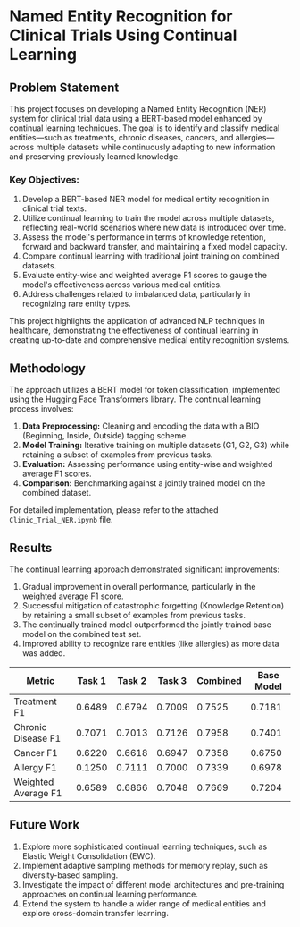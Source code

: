 # Named Entity Recognition for Clinical Trials Using Continual Learning

## Problem Statement

This project focuses on developing a Named Entity Recognition (NER) system for clinical trial data using a BERT-based model enhanced by continual learning techniques. The goal is to identify and classify medical entities—such as treatments, chronic diseases, cancers, and allergies—across multiple datasets while continuously adapting to new information and preserving previously learned knowledge.

### Key Objectives:

1. Develop a BERT-based NER model for medical entity recognition in clinical trial texts.
2. Utilize continual learning to train the model across multiple datasets, reflecting real-world scenarios where new data is introduced over time.
3. Assess the model's performance in terms of knowledge retention, forward and backward transfer, and maintaining a fixed model capacity.
4. Compare continual learning with traditional joint training on combined datasets.
5. Evaluate entity-wise and weighted average F1 scores to gauge the model's effectiveness across various medical entities.
6. Address challenges related to imbalanced data, particularly in recognizing rare entity types.

This project highlights the application of advanced NLP techniques in healthcare, demonstrating the effectiveness of continual learning in creating up-to-date and comprehensive medical entity recognition systems.

## Methodology

The approach utilizes a BERT model for token classification, implemented using the Hugging Face Transformers library. The continual learning process involves:

1. **Data Preprocessing:** Cleaning and encoding the data with a BIO (Beginning, Inside, Outside) tagging scheme.
2. **Model Training:** Iterative training on multiple datasets (G1, G2, G3) while retaining a subset of examples from previous tasks.
3. **Evaluation:** Assessing performance using entity-wise and weighted average F1 scores.
4. **Comparison:** Benchmarking against a jointly trained model on the combined dataset.

For detailed implementation, please refer to the attached `Clinic_Trial_NER.ipynb` file.

## Results

The continual learning approach demonstrated significant improvements:

1. Gradual improvement in overall performance, particularly in the weighted average F1 score.
2. Successful mitigation of catastrophic forgetting (Knowledge Retention) by retaining a small subset of examples from previous tasks.
3. The continually trained model outperformed the jointly trained base model on the combined test set.
4. Improved ability to recognize rare entities (like allergies) as more data was added.

| Metric               | Task 1 | Task 2 | Task 3 | Combined | Base Model |
|----------------------|--------|--------|--------|----------|------------|
| Treatment F1         | 0.6489 | 0.6794 | 0.7009 | 0.7525   | 0.7181     |
| Chronic Disease F1   | 0.7071 | 0.7013 | 0.7126 | 0.7958   | 0.7401     |
| Cancer F1            | 0.6220 | 0.6618 | 0.6947 | 0.7358   | 0.6750     |
| Allergy F1           | 0.1250 | 0.7111 | 0.7000 | 0.7339   | 0.6978     |
| Weighted Average F1  | 0.6589 | 0.6866 | 0.7048 | 0.7669   | 0.7204     |

## Future Work

1. Explore more sophisticated continual learning techniques, such as Elastic Weight Consolidation (EWC).
2. Implement adaptive sampling methods for memory replay, such as diversity-based sampling.
3. Investigate the impact of different model architectures and pre-training approaches on continual learning performance.
4. Extend the system to handle a wider range of medical entities and explore cross-domain transfer learning.